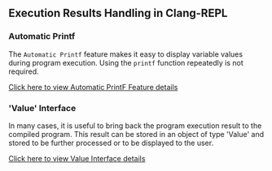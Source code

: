 ## Execution Results Handling in Clang-REPL 

### Automatic Printf
The `Automatic Printf` feature makes it easy to display variable values during 
program execution. Using the `printf` function repeatedly is not required. 

[Click here to view Automatic PrintF Feature details](https://github.com/QuillPusher/QP_Drafts/blob/main/Automatic_PrintF.md)

### 'Value' Interface

In many cases, it is useful to bring back the program execution result to the 
compiled program. This result can be stored in an object of type 'Value' and 
stored to be further processed or to be displayed to the user.

[Click here to view Value Interface details](https://github.com/QuillPusher/QP_Drafts/edit/main/Value_Interface.md)

